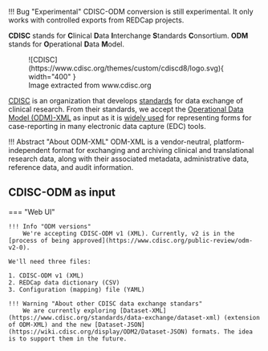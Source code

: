 !!! Bug "Experimental"
    CDISC-ODM conversion is still experimental. It only works with controlled exports from REDCap projects.

**CDISC** stands for **C**linical **D**ata **I**nterchange **S**tandards **C**onsortium. **ODM** stands for **O**perational **D**ata **M**odel.

<figure markdown>
   ![CDISC](https://www.cdisc.org/themes/custom/cdiscd8/logo.svg){ width="400" }
   <figcaption>Image extracted from www.cdisc.org</figcaption>
</figure>

[CDISC](https://www.cdisc.org) is an organization that develops [standards](https://www.cdisc.org/standards/data-exchange) for data exchange of clinical research. From their standards, we accept the [Operational Data Model (ODM)-XML](https://www.cdisc.org/standards/data-exchange/odm) as input as it is [widely used](https://en.wikipedia.org/wiki/Clinical_Data_Interchange_Standards_Consortium#ODM_and_EDC_integration) for representing forms for case-reporting in many electronic data capture (EDC) tools.

!!! Abstract "About ODM-XML"
    ODM-XML is a vendor-neutral, platform-independent format for exchanging and archiving clinical and translational research data, along with their associated metadata, administrative data, reference data, and audit information.

## CDISC-ODM as input

=== "Web UI"

    !!! Info "ODM versions"
        We're accepting CDISC-ODM v1 (XML). Currently, v2 is in the [process of being approved](https://www.cdisc.org/public-review/odm-v2-0).

    We'll need three files:

    1. CDISC-ODM v1 (XML)
    2. REDCap data dictionary (CSV)
    3. Configuration (mapping) file (YAML)

    !!! Warning "About other CDISC data exchange standars"
        We are currently exploring [Dataset-XML](https://www.cdisc.org/standards/data-exchange/dataset-xml) (extension of ODM-XML) and the new [Dataset-JSON](https://wiki.cdisc.org/display/ODM2/Dataset-JSON) formats. The idea is to support them in the future.
